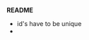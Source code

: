 **README**

* id's have to be unique
* <script> by itself when used automatically runs in the browser at first.
